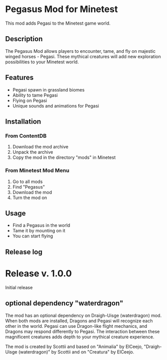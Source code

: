 # Pegasus Mod for Minetest

This mod adds Pegasi to the Minetest game world.

## Description

The Pegasus Mod allows players to encounter, tame, and fly on majestic winged horses - Pegasi. These mythical creatures will add new exploration possibilities to your Minetest world.

## Features

- Pegasi spawn in grassland biomes
- Ability to tame Pegasi
- Flying on Pegasi
- Unique sounds and animations for Pegasi

## Installation

### From ContentDB
1. Download the mod archive
2. Unpack the archive
3. Copy the mod in the directory "mods" in Minetest

### From Minetest Mod Menu
1. Go to all mods
2. Find "Pegasus"
3. Download the mod
4. Turn the mod on

## Usage

- Find a Pegasus in the world
- Tame it by mounting on it
- You can start flying

## Release log

# Release v. 1.0.0 
Initial release

## optional dependency "waterdragon"
The mod has an optional dependency on Draigh-Uisge (waterdragon) mod. When both mods are installed, Dragons and Pegasi will recognize each other in the world. Pegasi can use Dragon-like flight mechanics, and Dragons may respond differently to Pegasi. The interaction between these magnificent creatures adds depth to your mythical creature experience.

The mod is created by Scottii and based on "Animalia" by ElCeejo, "Draigh-Uisge (waterdragon)" by Scottii and on "Creatura" by ElCeejo.